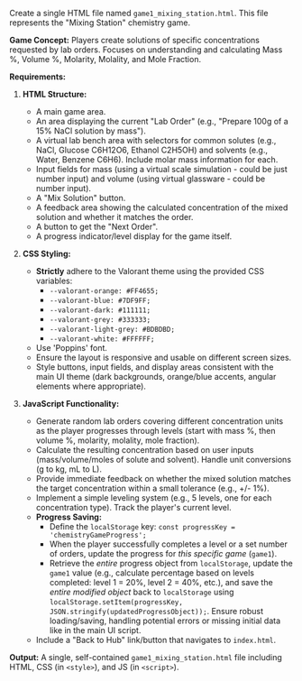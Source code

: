 Create a single HTML file named `game1_mixing_station.html`. This file represents the "Mixing Station" chemistry game.

**Game Concept:** Players create solutions of specific concentrations requested by lab orders. Focuses on understanding and calculating Mass %, Volume %, Molarity, Molality, and Mole Fraction.

**Requirements:**

1.  **HTML Structure:**
    *   A main game area.
    *   An area displaying the current "Lab Order" (e.g., "Prepare 100g of a 15% NaCl solution by mass").
    *   A virtual lab bench area with selectors for common solutes (e.g., NaCl, Glucose C6H12O6, Ethanol C2H5OH) and solvents (e.g., Water, Benzene C6H6). Include molar mass information for each.
    *   Input fields for mass (using a virtual scale simulation - could be just number input) and volume (using virtual glassware - could be number input).
    *   A "Mix Solution" button.
    *   A feedback area showing the calculated concentration of the mixed solution and whether it matches the order.
    *   A button to get the "Next Order".
    *   A progress indicator/level display for the game itself.

2.  **CSS Styling:**
    *   **Strictly** adhere to the Valorant theme using the provided CSS variables:
        *   `--valorant-orange: #FF4655;`
        *   `--valorant-blue: #7DF9FF;`
        *   `--valorant-dark: #111111;`
        *   `--valorant-grey: #333333;`
        *   `--valorant-light-grey: #BDBDBD;`
        *   `--valorant-white: #FFFFFF;`
    *   Use 'Poppins' font.
    *   Ensure the layout is responsive and usable on different screen sizes.
    *   Style buttons, input fields, and display areas consistent with the main UI theme (dark backgrounds, orange/blue accents, angular elements where appropriate).

3.  **JavaScript Functionality:**
    *   Generate random lab orders covering different concentration units as the player progresses through levels (start with mass %, then volume %, molarity, molality, mole fraction).
    *   Calculate the resulting concentration based on user inputs (mass/volume/moles of solute and solvent). Handle unit conversions (g to kg, mL to L).
    *   Provide immediate feedback on whether the mixed solution matches the target concentration within a small tolerance (e.g., +/- 1%).
    *   Implement a simple leveling system (e.g., 5 levels, one for each concentration type). Track the player's current level.
    *   **Progress Saving:**
        *   Define the `localStorage` key: `const progressKey = 'chemistryGameProgress';`
        *   When the player successfully completes a level or a set number of orders, update the progress for *this specific game* (`game1`).
        *   Retrieve the *entire* progress object from `localStorage`, update the `game1` value (e.g., calculate percentage based on levels completed: level 1 = 20%, level 2 = 40%, etc.), and save the *entire modified object* back to `localStorage` using `localStorage.setItem(progressKey, JSON.stringify(updatedProgressObject));`. Ensure robust loading/saving, handling potential errors or missing initial data like in the main UI script.
    *   Include a "Back to Hub" link/button that navigates to `index.html`.

**Output:** A single, self-contained `game1_mixing_station.html` file including HTML, CSS (in `<style>`), and JS (in `<script>`).